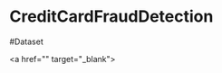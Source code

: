 
# CreditCardFraudDetection



#Dataset

<a href="<a href="https://www.google.com/" target="_blank"></a>" target="_blank"></a>
